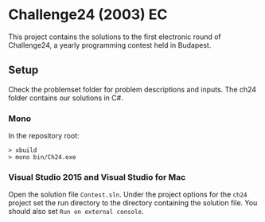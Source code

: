 # Challenge24 (2003) EC 

This project contains the solutions to the first electronic round of Challenge24, a yearly programming contest held in Budapest.

## Setup
Check the problemset folder for problem descriptions and inputs. The ch24 folder contains our solutions in C#.

### Mono
In the repository root:
```
> xbuild
> mono bin/Ch24.exe
```
### Visual Studio 2015 and Visual Studio for Mac
Open the solution file `Contest.sln`. Under the project options for the `ch24` project set the run directory to the directory containing the solution file. You should also set `Run on external console`. 


